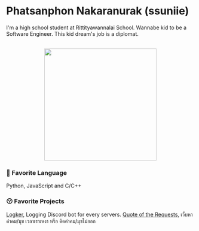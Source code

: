 # Phatsanphon Nakaranurak (ssuniie)
I'm a high school student at Rittityawannalai School. Wannabe kid to be a Software Engineer. This kid dream's job is a diplomat.
<br>
<br><p  align="center">
  <img  width =300 src="https://i.pinimg.com/originals/50/1a/f8/501af8237381920bd90e4f6cfb1ec55f.gif">
</p>


### 🤖 Favorite Language
Python, JavaScript and C/C++

### 😗 Favorite Projects
[Logker](https://github.com/ssuniie/Logker), Logging Discord bot for every servers.
[Quote of the Requests](https://github.com/ssuniie/QuoteOfTheRequests), เว็บหาคำคม/มุข เวลาเราเหงา หรือ คิดคำคม/มุขไม่ออก
